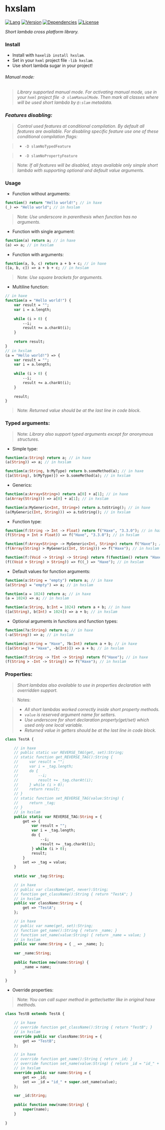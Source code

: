 # hxslam

[![Lang](https://img.shields.io/badge/language-haxe-orange.svg)](http://haxe.org) [![Version](https://img.shields.io/badge/version-v0.3.0-green.svg)](https://github.com/bynuff/hxslam) [![Dependencies](https://img.shields.io/badge/dependencies-none-green.svg)](https://github.com/bynuff/hxslam/blob/master/haxelib.json) [![License](https://img.shields.io/badge/license-MIT-blue.svg)](http://opensource.org/licenses/MIT)

*Short lambda cross platform library.*

### Install

 * Install with `haxelib install hxslam`.
 * Set in your `hxml` project file `-lib hxslam`.
 * Use short lambda sugar in your project!
 
###### *Manual mode:*

> *Library supported manual mode. For activating manual mode, use in your `hxml` project file `-D slamManualMode`. Then mark all classes where will be used short lambda by `@:slam` metadata.*

### *Features disabling:*

> *Control used features at conditional compilation. By default all features are available.*
> *For disabling specific feature use one of these conditional compilation flags:*

> * `-D slamNoTypedFeature`

> * `-D slamNoPropertyFeature`

> Note: *If all features will be disabled, stays available only simple short lambda with supporting optional and default value arguments.*

### Usage

* Function without arguments:

```haxe
function() return "Hello world!"; // in haxe
(_) => "Hello world"; // in hxslam
```

> Note: *Use underscore in parenthesis when function has no arguments.*

* Function with single argument:

```haxe
function(a) return a; // in haxe
(a) => a; // in hxslam
```

* Function with arguments:

```haxe
function(a, b, c) return a + b + c; // in haxe
([a, b, c]) => a + b + c; // in hxslam
```

> Note: *Use square brackets for arguments.*

* Multiline function:

```haxe
// in haxe
function(a = "Hello world!") {
    var result = "";
    var i = a.length;
    
    while (i > 0) {
        --i;
        result += a.charAt(i);
    }
    
    return result;
}
// in hxslam
(a = "Hello world!") => {
    var result = "";
    var i = a.length;
    
    while (i > 0) {
        --i;
        result += a.charAt(i);
    }
        
    result;
}
```

> Note: *Returned value should be at the last line in code block.*

### Typed arguments:

> Note: *Library also support typed arguments except for anonymous structures.*

* Simple type:

```haxe
function(a:String) return a; // in haxe
(a(String)) => a; // in hxslam

function(a:String, b:MyType) return b.someMethod(a); // in haxe
([a(String), b(MyType)]) => b.someMethod(a); // in hxslam
```

* Generics:

```haxe
function(a:Array<String>) return a[0] + a[1]; // in haxe
(a(Array(String))) => a[0] + a[1]; // in hxslam

function(a:MyGeneric<Int, String>) return a.toString(); // in haxe
(a(MyGeneric(Int, String))) => a.toString(); // in hxslam
```

* Function type:

```haxe
function(f:String -> Int -> Float) return f("Haxe", "3.3.0"); // in haxe
(f(String > Int > Float)) => f("Haxe", "3.3.0"); // in hxslam

function(f:Array<String> -> MyGeneric<Int, String>) return f("Haxe"); // in haxe
(f(Array(String) > MyGeneric(Int, String))) => f("Haxe"); // in hxslam

function(f:(Void -> String) -> String) return f(function() return "Haxe"); // in haxe
(f((Void > String) > String)) => f((_) => "Haxe"); // in hxslam
```

* Default values for function arguments:

```haxe
function(a:String = "empty") return a; // in haxe
(a(String) = "empty") => a; // in hxslam

function(a = 1024) return a; // in haxe
(a = 1024) => a; // in hxslam

function(a:String, b:Int = 1024) return a + b; // in haxe
([a(String), b(Int) = 1024]) => a + b; // in hxslam
```

* Optional arguments in functions and function types:

```haxe
function(?a:String) return a; // in haxe
(-a(String)) => a; // in hxslam

function(a:String = "Haxe", ?b:Int) return a + b; // in haxe
([a(String) = "Haxe", -b(Int)]) => a + b; // in hxslam

function(f:String -> ?Int -> String) return f("Haxe"); // in haxe
(f(String > -Int -> String)) => f("Haxe"); // in hxslam
```

### Properties:

> *Short lambdas also available to use in properties declaration with overridden support.*

> Notes:

> * *All short lambdas worked correctly inside short property methods.*
> * *`value` is reserved argument name for setters.*
> * *Use underscore for short declaration property(get/set) which used only one local variable.*
> * *Returned value in getters should be at the last line in code block.*

```haxe
class TestA {

    // in haxe
    // public static var REVERSE_TAG(get, set):String;
    // static function get_REVERSE_TAG():String {
    //     var result = "";
    //     var i = _tag.length;
    //     do {
    //         --i;
    //         result += _tag.charAt(i);
    //     } while (i > 0);
    //     return result;
    // }
    // static function set_REVERSE_TAG(value:String) {
    //     return _tag;
    // }
    // in hxslam
    public static var REVERSE_TAG:String = {
        get => {
            var result = "";
            var i = _tag.length;
            do {
                --i;
                result += _tag.charAt(i);
            } while (i > 0);
            result;
        }
        set => _tag = value;
    }
    
    static var _tag:String;

    // in haxe
    // public var className(get, never):String;
    // function get_className():String { return "TestA"; }
    // in hxslam
    public var className:String = {
        get => "TestA";
    };

    // in haxe
    // public var name(get, set):String;
    // function get_name():String { return _name; }
    // function set_name(value:String) { return _name = value; }
    // in hxslam
    public var name:String = { _ => _name; };
    
    var _name:String;
    
    public function new(name:String) {
        _name = name;
    }
    
}
```

* Override properties:

> Note: *You can call super method in getter/setter like in original haxe methods.*

```haxe
class TestB extends TestA {

    // in haxe
    // override function get_className():String { return "TestB"; }
    // in hxslam
    override public var className:String = {
        get => "TestB";
    };

    // in haxe
    // override function get_name():String { return _id; }
    // override function set_name(value:String) { return _id = "id_" + super.set_name(value); }
    // in hxslam
    override public var name:String = {
        get => _id;
        set => _id = "id_" + super.set_name(value);
    };
    
    var _id:String;
    
    public function new(name:String) {
        super(name);
    }
    
}
```
